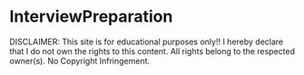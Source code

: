 # InterviewPreparation

DISCLAIMER: This site is for educational purposes only!! I hereby declare that I do not own the rights to this content. All rights belong to the respected owner(s). No Copyright Infringement.
